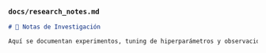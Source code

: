 
### `docs/research_notes.md`
```markdown
# 🧪 Notas de Investigación

Aquí se documentan experimentos, tuning de hiperparámetros y observaciones del modelo.
